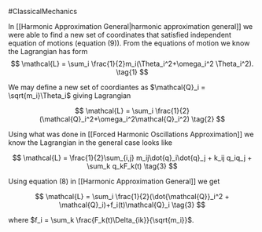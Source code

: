 #ClassicalMechanics 


In [[Harmonic Approximation General|harmonic approximation general]] we were able to find a new set of coordinates that satisfied independent equation of motions (equation (9)). From the equations of motion we know the Lagrangian has form
$$
\mathcal{L} = \sum_i \frac{1}{2}m_i(\Theta_i^2+\omega_i^2 \Theta_i^2). \tag{1}
$$

We may define a new set of coordiantes as $\mathcal{Q}_i = \sqrt{m_i}\Theta_i$ giving Lagrangian

$$
\mathcal{L} = \sum_i \frac{1}{2}(\mathcal{Q}_i^2+\omega_i^2\mathcal{Q}_i^2) \tag{2}
$$

Using what was done in [[Forced Harmonic Oscillations Approximation]] we know the Lagrangian in the general case looks like

$$
\mathcal{L} = \frac{1}{2}\sum_{i,j} m_ij\dot{q}_i\dot{q}_j + k_ij q_iq_j + \sum_k q_kF_k(t)  \tag{3} 
$$

Using equation (8) in [[Harmonic Approximation General]] we get

$$
\mathcal{L} = \sum_i \frac{1}{2}(\dot{\mathcal{Q}}_i^2 + \mathcal{Q}_i)+f_i(t)\mathcal{Q}_i  \tag{3}
$$

where $f_i = \sum_k \frac{F_k(t)\Delta_{ik}}{\sqrt{m_i}}$.
